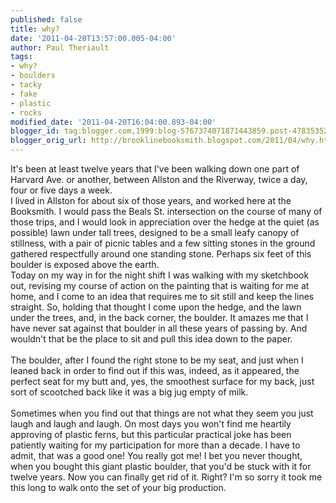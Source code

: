 ```yaml
---
published: false
title: why?
date: '2011-04-20T13:57:00.005-04:00'
author: Paul Theriault
tags:
- why?
- boulders
- tacky
- fake
- plastic
- rocks
modified_date: '2011-04-20T16:04:00.893-04:00'
blogger_id: tag:blogger.com,1999:blog-5767374071871443859.post-4783535215217376608
blogger_orig_url: http://brooklinebooksmith.blogspot.com/2011/04/why.html
---
```


It's been at least twelve years that I've been walking down one part of Harvard Ave. or another, between Allston and the Riverway, twice a day, four or five days a week.<br />I lived in Allston for about six of those years, and worked here at the Booksmith.  I would pass the Beals St. intersection on the course of many of those trips, and I would look in appreciation over the hedge at the quiet (as possible) lawn under tall trees, designed to be a small leafy canopy of stillness, with a pair of picnic tables and a few sitting stones in the ground gathered respectfully around one standing stone. Perhaps six feet of this boulder is exposed above the earth.<br />Today on my way in for the night shift I was walking with my sketchbook out, revising my course of action on the painting that is waiting for me at home, and I come to an idea that requires me to sit still and keep the lines straight. So, holding that thought I come upon the hedge, and the lawn under the trees, and, in the back corner, the boulder. It amazes me that I have never sat against that boulder in all these years of passing by. And wouldn't that be the place to sit and pull this idea down to the paper.<br /><br />The boulder, after I found the right stone to be my seat, and just when I leaned back in order to find out if this was, indeed, as it appeared, the perfect seat for my butt and, yes, the smoothest surface for my back, just sort of scootched back like it was a big jug empty of milk.<br /><br />Sometimes when you find out that things are not what they seem you just laugh and laugh and laugh. On most days you won't find me heartily approving of plastic ferns, but this particular practical joke has been patiently waiting for my participation for more than a decade. I have to admit, that was a good one! You really got me! I bet you never thought, when you bought this giant plastic boulder, that you'd be stuck with it for twelve years. Now you can finally get rid of it. Right? I'm so sorry it took me this long to walk onto the set of your big production.